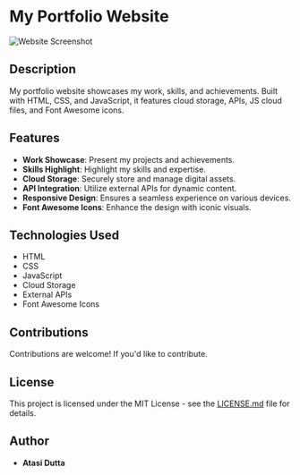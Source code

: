 # My Portfolio Website

![Website Screenshot](https://github.com/atasidutta/portfolio/blob/main/Image/Demo.png)

## Description

My portfolio website showcases my work, skills, and achievements. Built with HTML, CSS, and JavaScript, it features cloud storage, APIs, JS cloud files, and Font Awesome icons.

## Features

- **Work Showcase**: Present my projects and achievements.
- **Skills Highlight**: Highlight my skills and expertise.
- **Cloud Storage**: Securely store and manage digital assets.
- **API Integration**: Utilize external APIs for dynamic content.
- **Responsive Design**: Ensures a seamless experience on various devices.
- **Font Awesome Icons**: Enhance the design with iconic visuals.

## Technologies Used

- HTML
- CSS
- JavaScript
- Cloud Storage
- External APIs
- Font Awesome Icons


## Contributions

Contributions are welcome! If you'd like to contribute.

## License

This project is licensed under the MIT License - see the [LICENSE.md](LICENSE.md) file for details.

## Author

- **Atasi Dutta**

